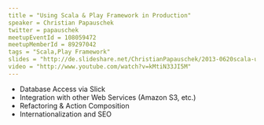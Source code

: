 ```yaml
---
title = "Using Scala & Play Framework in Production"
speaker = Christian Papauschek
twitter = papauschek
meetupEventId = 108059472
meetupMemberId = 89297042
tags = "Scala,Play Framework"
slides = "http://de.slideshare.net/ChristianPapauschek/2013-0620scala-usergroupviennasektor5playframework2pitfalls"
video = "http://www.youtube.com/watch?v=kMtiN33JI5M"
---
```

* Database Access via Slick 
* Integration with other Web Services (Amazon S3, etc.) 
* Refactoring & Action Composition 
* Internationalization and SEO